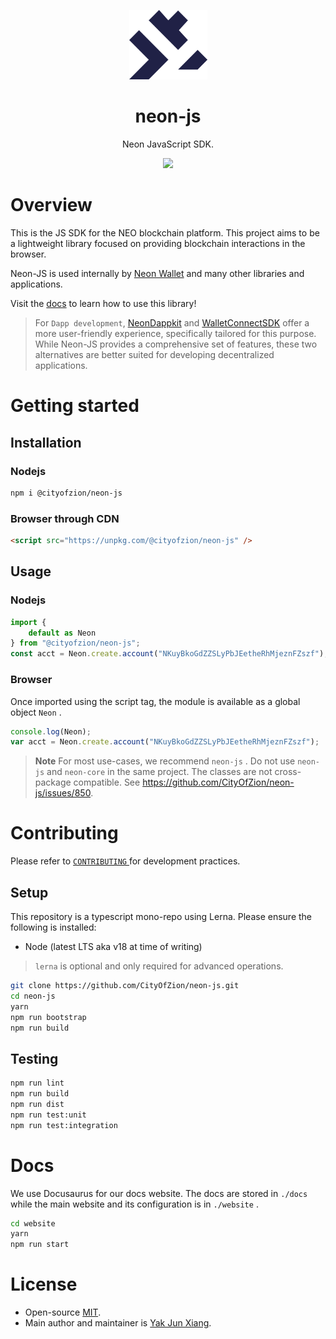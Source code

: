 <p align="center">
  <img
    src="https://raw.githubusercontent.com/CityOfZion/visual-identity/develop/_CoZ%20Branding/_Logo/_Logo%20icon/_PNG%20200x178px/CoZ_Icon_DARKBLUE_200x178px.png"
    width="125px;">
</p>

<h1 align="center">neon-js</h1>

<p align="center">
  Neon JavaScript SDK.
</p>

<p align="center">
  <a href="https://circleci.com/gh/CityOfZion/neon-js">
    <img src="https://circleci.com/gh/CityOfZion/neon-js.svg?style=svg">
  </a>
</p>

# Overview

This is the JS SDK for the NEO blockchain platform. This project aims to be a lightweight library focused on providing blockchain interactions in the browser.

Neon-JS is used internally by [Neon Wallet](https://github.com/CityOfZion/neon-wallet/) and many other libraries and applications.

Visit the [docs](https://dojo.coz.io/neo3/neon-js/index.html) to learn how to use this library!

> For `Dapp development`, [NeonDappkit](https://github.com/CityOfZion/neon-dappkit) and [WalletConnectSDK](https://github.com/CityOfZion/wallet-connect-sdk) offer a more user-friendly experience, specifically tailored for this purpose. While Neon-JS provides a comprehensive set of features, these two alternatives are better suited for developing decentralized applications.

# Getting started

## Installation

### Nodejs

```bash
npm i @cityofzion/neon-js
```

### Browser through CDN

```html
<script src="https://unpkg.com/@cityofzion/neon-js" />
```

## Usage

### Nodejs

```js
import {
    default as Neon
} from "@cityofzion/neon-js";
const acct = Neon.create.account("NKuyBkoGdZZSLyPbJEetheRhMjeznFZszf");
```

### Browser

Once imported using the script tag, the module is available as a global object `Neon` .

```js
console.log(Neon);
var acct = Neon.create.account("NKuyBkoGdZZSLyPbJEetheRhMjeznFZszf");
```

> **Note**
> For most use-cases, we recommend `neon-js` .
> Do not use `neon-js` and `neon-core` in the same project.  The classes are not cross-package compatible. See https://github.com/CityOfZion/neon-js/issues/850.

# Contributing

Please refer to [ `CONTRIBUTING` ](./CONTRIBUTING.md) for development practices.

## Setup

This repository is a typescript mono-repo using Lerna. Please ensure the following is installed:

* Node (latest LTS aka v18 at time of writing)

> `lerna` is optional and only required for advanced operations.

```sh
git clone https://github.com/CityOfZion/neon-js.git
cd neon-js
yarn
npm run bootstrap
npm run build
```

## Testing

```sh
npm run lint
npm run build
npm run dist
npm run test:unit
npm run test:integration
```

# Docs

We use Docusaurus for our docs website. The docs are stored in `./docs` while the main website and its configuration is in `./website` .

```sh
cd website
yarn
npm run start
```

# License
* Open-source [MIT](https://github.com/CityOfZion/neon-js/blob/master/LICENSE.md).
* Main author and maintainer is [Yak Jun Xiang](https://github.com/snowypowers).
